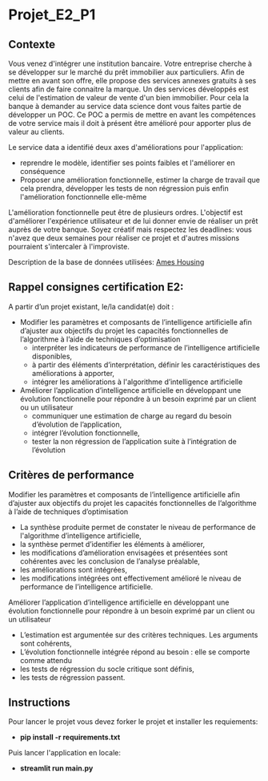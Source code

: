 # Projet_E2_P1

## Contexte

Vous venez d'intégrer une institution bancaire. Votre entreprise cherche à se développer sur le marché du prêt immobilier aux particuliers. Afin de mettre en avant son offre, elle propose des services annexes gratuits à ses clients afin de faire connaitre la marque. Un des services développés est celui de l'estimation de valeur de vente d'un bien immobilier. Pour cela la banque à demander au service data science dont vous faites partie de développer un POC. Ce POC a permis de mettre en avant les compétences de votre service mais il doit à présent être amélioré pour apporter plus de valeur au clients.

Le service data a identifié deux axes d'améliorations pour l'application:
- reprendre le modèle, identifier ses points faibles et l'améliorer en conséquence
- Proposer une amélioration fonctionnelle, estimer la charge de travail que cela prendra, développer les tests de non régression puis enfin l'amélioration fonctionnelle elle-même

L'amélioration fonctionnelle peut être de plusieurs ordres. L'objectif est d'améliorer l'expérience utilisateur et de lui donner envie de réaliser un prêt auprès de votre banque. Soyez créatif mais respectez les deadlines: vous n'avez que deux semaines pour réaliser ce projet et d'autres missions pourraient s'intercaler à l'improviste. 

Description de la base de données utilisées: [Ames Housing](http://jse.amstat.org/v19n3/decock/DataDocumentation.txt)

## Rappel consignes certification E2:

A partir d’un projet existant, le/la candidat(e) doit :
- Modifier les paramètres et composants de l’intelligence artificielle afin d’ajuster aux objectifs du projet les capacités fonctionnelles de l’algorithme à l’aide de techniques d’optimisation
   - interpréter les indicateurs de performance de l’intelligence artificielle disponibles,
   - à partir des éléments d’interprétation, définir les caractéristiques des améliorations à apporter,
   - intégrer les améliorations à l'algorithme d’intelligence artificielle
- Améliorer l’application d’intelligence artificielle en développant une évolution fonctionnelle pour répondre à un besoin exprimé par un client ou un utilisateur
   - communiquer une estimation de charge au regard du besoin d’évolution de l’application,
   - intégrer l’évolution fonctionnelle,
   - tester la non régression de l’application suite à l’intégration de l’évolution

## Critères de performance

Modifier les paramètres et composants de l’intelligence artificielle afin d’ajuster aux objectifs du projet les capacités fonctionnelles de l’algorithme à l’aide de techniques d’optimisation
- La synthèse produite permet de constater le niveau de performance de l'algorithme d’intelligence artificielle,
- la synthèse permet d’identifier les éléments à améliorer,
- les modifications d’amélioration envisagées et présentées sont cohérentes avec les conclusion de l’analyse préalable,
- les améliorations sont intégrées,
- les modifications intégrées ont effectivement amélioré le niveau de performance de l’intelligence artificielle.

Améliorer l’application d’intelligence artificielle en développant une évolution fonctionnelle pour répondre à un besoin exprimé par un client ou un utilisateur
- L’estimation est argumentée sur des critères techniques. Les arguments sont cohérents,
- L’évolution fonctionnelle intégrée répond au besoin : elle se comporte comme attendu
- les tests de régression du socle critique sont définis,
- les tests de régression passent.

## Instructions

Pour lancer le projet vous devez forker le projet et installer les requiements:
- **pip install -r requirements.txt**

Puis lancer l'application en locale:
- **streamlit run main.py**
